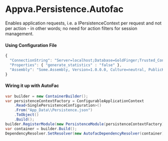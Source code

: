 # Appva.Persistence.Autofac

Enables application requests, i.e. a IPersistenceContext per request and not per action - in other words; no need for action filters for session management.

#### Using Configuration File
```javascript
{
  "ConnectionString": "Server=localhost;Database=GoldFinger;Trusted_Connection=False;User ID=JamesBond;Password=007",
  "Properties": { "generate_statistics" : "false" },
  "Assembly": "Some.Assembly, Version=1.0.0.0, Culture=neutral, PublicKeyToken=null"
}
```

#### Wiring it up with AutoFac
```c#
var builder = new ContainerBuilder();
var persistenceContextFactory = ConfigurableApplicationContext
    .Read<SinglePersistenceConfiguration>()
	.From("App_Data\\Persistence.json")
	.ToObject()
	.Build();
builder.RegisterModule(new PersistenceModule(persistenceContextFactory));
var container = builder.Build();
DependencyResolver.SetResolver(new AutofacDependencyResolver(container));
```